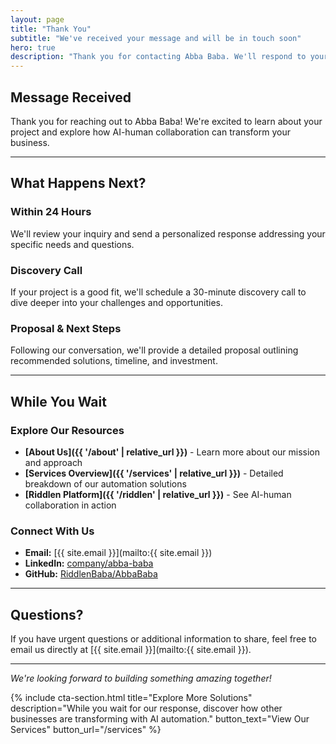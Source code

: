 ```yaml
---
layout: page
title: "Thank You"
subtitle: "We've received your message and will be in touch soon"
hero: true
description: "Thank you for contacting Abba Baba. We'll respond to your inquiry within 24 hours."
---
```


## Message Received

Thank you for reaching out to Abba Baba! We're excited to learn about your project and explore how AI-human collaboration can transform your business.

---

## What Happens Next?

### Within 24 Hours
We'll review your inquiry and send a personalized response addressing your specific needs and questions.

### Discovery Call
If your project is a good fit, we'll schedule a 30-minute discovery call to dive deeper into your challenges and opportunities.

### Proposal & Next Steps
Following our conversation, we'll provide a detailed proposal outlining recommended solutions, timeline, and investment.

---

## While You Wait

### Explore Our Resources
- **[About Us]({{ '/about' | relative_url }})** - Learn more about our mission and approach
- **[Services Overview]({{ '/services' | relative_url }})** - Detailed breakdown of our automation solutions
- **[Riddlen Platform]({{ '/riddlen' | relative_url }})** - See AI-human collaboration in action

### Connect With Us
- **Email:** [{{ site.email }}](mailto:{{ site.email }})
- **LinkedIn:** [company/abba-baba](https://www.linkedin.com/company/abba-baba/)
- **GitHub:** [RiddlenBaba/AbbaBaba](https://github.com/RiddlenBaba/AbbaBaba)

---

## Questions?

If you have urgent questions or additional information to share, feel free to email us directly at [{{ site.email }}](mailto:{{ site.email }}).

---

*We're looking forward to building something amazing together!*

{% include cta-section.html
    title="Explore More Solutions"
    description="While you wait for our response, discover how other businesses are transforming with AI automation."
    button_text="View Our Services"
    button_url="/services" %}